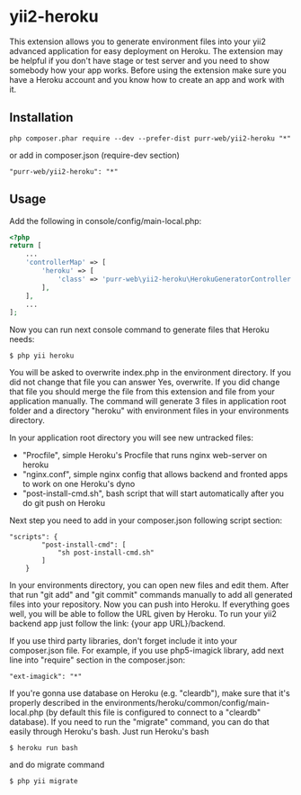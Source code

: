 # yii2-heroku


This extension allows you to generate environment files into your yii2 advanced application for easy deployment on Heroku. The extension may be helpful if you don't have stage or test server and you need to show somebody how your app works. Before using the extension make sure you have a Heroku account and you know how to create an app and work with it.

## Installation

    php composer.phar require --dev --prefer-dist purr-web/yii2-heroku "*"
or add in composer.json (require-dev section)

    "purr-web/yii2-heroku": "*"

## Usage

Add the following in console/config/main-local.php:

```php
<?php
return [
	...
    'controllerMap' => [
        'heroku' => [
            'class' => 'purr-web\yii2-heroku\HerokuGeneratorController',
        ],
    ],
	...
];
```

Now you can run next console command to generate files that Heroku needs:

    $ php yii heroku

You will be asked to overwrite index.php in the environment directory. If you did not change that file you can answer Yes, overwrite. If you did change that file you should merge the file from this extension and file from your application manually. The command will generate 3 files in application root folder and a directory "heroku" with environment files in your environments directory.

In your application root directory you will see new untracked files:

* "Procfile", simple Heroku's Procfile that runs nginx web-server on heroku
* "nginx.conf", simple nginx config that allows backend and fronted apps to work on one Heroku's dyno
* "post-install-cmd.sh", bash script that will start automatically after you do git push on Heroku

Next step you need to add in your composer.json following script section:

```
"scripts": {
        "post-install-cmd": [
            "sh post-install-cmd.sh"
        ]
    }
```

In your environments directory, you can open new files and edit them. After that run "git add" and "git commit" commands manually to add all generated files into your repository. Now you can push into Heroku. If everything goes well, you will be able to follow the URL given by Heroku. To run your yii2 backend app just follow the link: {your app URL}/backend.

If you use third party libraries, don't forget include it into your composer.json file. For example, if you use php5-imagick library, add next line into "require" section in the composer.json:

```
"ext-imagick": "*"
```

If you're gonna use database on Heroku (e.g. "cleardb"), make sure that it's properly described in the environments/heroku/common/config/main-local.php (by default this file is configured to connect to a "cleardb" database). If you need to run the "migrate" command, you can do that easily through Heroku's bash. Just run Heroku's bash

    $ heroku run bash

and do migrate command

    $ php yii migrate
